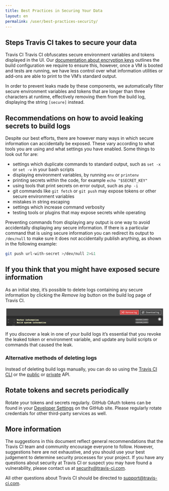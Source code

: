 ```yaml
---
title: Best Practices in Securing Your Data
layout: en
permalink: /user/best-practices-security/
---
```


## Steps Travis CI takes to secure your data
Travis CI Travis CI obfuscates secure environment variables and tokens displayed in the UI. Our [documentation about encryption keys](https://docs.travis-ci.com/user/encryption-keys/) outlines the build configuration we require to ensure this, however, once a VM is booted and tests are running, we have less control over what information utilities or add-ons are able to print to the VM’s standard output.

In order to prevent leaks made by these components, we automatically filter secure environment variables and tokens that are longer than three characters at runtime, effectively removing them from the build log, displaying the string `[secure]` instead.


## Recommendations on how to avoid leaking secrets to build logs
Despite our best efforts, there are however many ways in which secure information can accidentally be exposed. These vary according to what tools you are using and what settings you have enabled. Some things to look out for are:

* settings which duplicate commands to standard output, such as `set -x` or `set -v` in your bash scripts
* displaying environment variables, by running `env` or `printenv`
* printing secrets within the code, for example `echo "$SECRET_KEY"`
* using tools that print secrets on error output, such as `php -i`
* git commands like `git fetch` or `git push` may expose tokens or other secure environment variables
* mistakes in string escaping
* settings which increase command verbosity
* testing tools or plugins that may expose secrets while operating

Preventing commands from displaying any output is one way to avoid accidentally displaying any secure information. If there is a particular command that is using secure information you can redirect its output to `/dev/null` to make sure it does not accidentally publish anything, as shown in the following example:

```sh
git push url-with-secret >/dev/null 2>&1
```

## If you think that you might have exposed secure information

As an initial step, it’s possible to delete logs containing any secure information by clicking the *Remove log* button on the build log page of Travis CI.

![remove log button](/images/remove-log.png "remove log button")

If you discover a leak in one of your build logs it’s essential that you revoke the leaked token or environment variable, and update any build scripts or commands that caused the leak.

### Alternative methods of deleting logs

Instead of deleting build logs manually, you can do so using the [Travis CI CLI](https://github.com/travis-ci/travis.rb#logs) or the [public](https://developer.travis-ci.org/resource/log#delete) or [private](https://developer.travis-ci.com/resource/log#delete) API.

## Rotate tokens and secrets periodically
Rotate your tokens and secrets regularly. GitHub OAuth tokens can be found in your [Developer Settings](https://github.com/settings/developers) on the GitHub site. Please regularly rotate credentials for other third-party services as well.

## More information
The suggestions in this document reflect general recommendations that the Travis CI team and community encourage everyone to follow. However, suggestions here are not exhaustive, and you should use your best judgement to determine security processes for your project. If you have any questions about security at Travis CI or suspect you may have found a vulnerability, please contact us at <security@travis-ci.com>.

All other questions about Travis CI should be directed to <support@travis-ci.com>.
